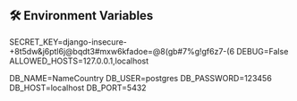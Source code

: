 ## 🛠 Environment Variables

SECRET_KEY=django-insecure-+8t5dw&j6ptl6j@bqdt3#mxw6kfadoe=@8(gb#7%g!gf6z7-(6
DEBUG=False
ALLOWED_HOSTS=127.0.0.1,localhost

DB_NAME=NameCountry
DB_USER=postgres
DB_PASSWORD=123456
DB_HOST=localhost
DB_PORT=5432

